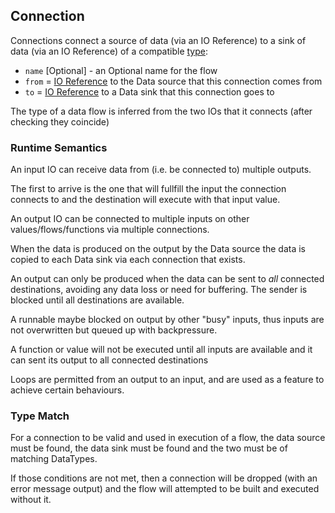 ## Connection
Connections connect a source of data (via an IO Reference) to a sink of data (via an IO Reference) 
of a compatible [type](types.md):
* `name` [Optional] - an Optional name for the flow
* `from` = [IO Reference](io_references.md) to the Data source that this connection comes from
* `to` = [IO Reference](io_references.md) to a Data sink that this connection goes to

The type of a data flow is inferred from the two IOs that it connects (after checking they coincide)

### Runtime Semantics
An input IO can receive data from (i.e. be connected to) multiple outputs. 

The first to arrive is the one that will fullfill the input the connection connects to and the
destination will execute with that input value.

An output IO can be connected to multiple inputs on other values/flows/functions via multiple 
connections.

When the data is produced on the output by the Data source the data is copied to each 
Data sink via each connection that exists.

An output can only be produced when the data can be sent to *all* connected destinations, 
avoiding any data loss or need for buffering. The sender is blocked until all destinations are
available.

A runnable maybe blocked on output by other "busy" inputs, thus inputs are not overwritten 
but queued up with backpressure.

A function or value will not be executed until all inputs are available and it can sent its 
output to all connected destinations

Loops are permitted from an output to an input, and are used as a feature to achieve certain behaviours.


### Type Match
For a connection to be valid and used in execution of a flow, the data source must be found,
the data sink must be found and the two must be of matching DataTypes.

If those conditions are not met, then a connection will be dropped (with an error message output)
and the flow will attempted to be built and executed without it.